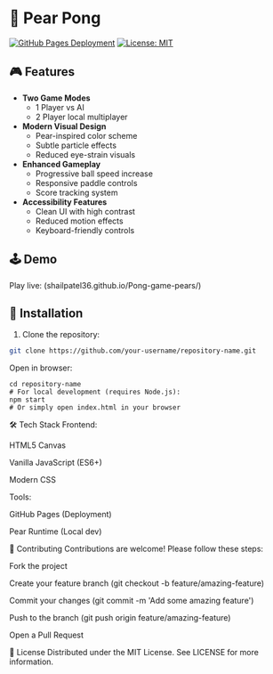 # 🍐 Pear Pong

[![GitHub Pages Deployment](https://img.shields.io/badge/Play%20Now-GitHub%20Pages-brightgreen)](https://your-username.github.io/repository-name/)
[![License: MIT](https://img.shields.io/badge/License-MIT-yellow.svg)](https://opensource.org/licenses/MIT)


## 🎮 Features

- **Two Game Modes**
  - 1 Player vs AI
  - 2 Player local multiplayer
- **Modern Visual Design**
  - Pear-inspired color scheme
  - Subtle particle effects
  - Reduced eye-strain visuals
- **Enhanced Gameplay**
  - Progressive ball speed increase
  - Responsive paddle controls
  - Score tracking system
- **Accessibility Features**
  - Clean UI with high contrast
  - Reduced motion effects
  - Keyboard-friendly controls

## 🕹️ Demo

Play live: (shailpatel36.github.io/Pong-game-pears/)

## 🚀 Installation

1. Clone the repository:
```bash
git clone https://github.com/your-username/repository-name.git
```
Open in browser:
```
cd repository-name
# For local development (requires Node.js):
npm start
# Or simply open index.html in your browser
```

🛠️ Tech Stack
Frontend:

HTML5 Canvas

Vanilla JavaScript (ES6+)

Modern CSS

Tools:

GitHub Pages (Deployment)

Pear Runtime (Local dev)

🤝 Contributing
Contributions are welcome! Please follow these steps:

Fork the project

Create your feature branch (git checkout -b feature/amazing-feature)

Commit your changes (git commit -m 'Add some amazing feature')

Push to the branch (git push origin feature/amazing-feature)

Open a Pull Request

📄 License
Distributed under the MIT License. See LICENSE for more information.
